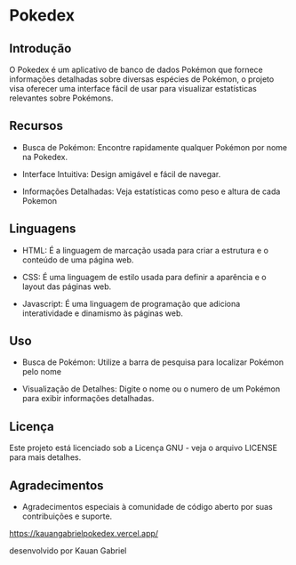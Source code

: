 # Pokedex

## Introdução

O Pokedex é um aplicativo de banco de dados Pokémon que fornece informações detalhadas sobre diversas espécies de Pokémon, o projeto visa oferecer uma interface fácil de usar para visualizar estatísticas relevantes sobre Pokémons.

## Recursos

* Busca de Pokémon: Encontre rapidamente qualquer Pokémon por nome na Pokedex.

* Interface Intuitiva: Design amigável e fácil de navegar.

* Informações Detalhadas: Veja estatísticas como peso e altura de cada Pokemon

## Linguagens

* HTML: É a linguagem de marcação usada para criar a estrutura e o conteúdo de uma página web.

* CSS:  É uma linguagem de estilo usada para definir a aparência e o layout das páginas web.

* Javascript:  É uma linguagem de programação que adiciona interatividade e dinamismo às páginas web.

## Uso

* Busca de Pokémon: Utilize a barra de pesquisa para localizar Pokémon pelo nome

* Visualização de Detalhes: Digite o nome ou o numero de um Pokémon para exibir informações detalhadas.

## Licença

Este projeto está licenciado sob a Licença GNU - veja o arquivo LICENSE para mais detalhes.

## Agradecimentos

* Agradecimentos especiais à comunidade de código aberto por suas contribuições e suporte.



https://kauangabrielpokedex.vercel.app/

desenvolvido por Kauan Gabriel
